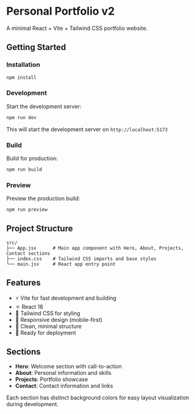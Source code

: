 # Personal Portfolio v2

A minimal React + Vite + Tailwind CSS portfolio website.

## Getting Started

### Installation

```bash
npm install
```

### Development

Start the development server:

```bash
npm run dev
```

This will start the development server on `http://localhost:5173`

### Build

Build for production:

```bash
npm run build
```

### Preview

Preview the production build:

```bash
npm run preview
```

## Project Structure

```
src/
├── App.jsx      # Main app component with Hero, About, Projects, Contact sections
├── index.css    # Tailwind CSS imports and base styles
└── main.jsx     # React app entry point
```

## Features

- ⚡ Vite for fast development and building
- ⚛️ React 18
- 🎨 Tailwind CSS for styling
- 📱 Responsive design (mobile-first)
- 🎯 Clean, minimal structure
- 🚀 Ready for deployment

## Sections

- **Hero**: Welcome section with call-to-action
- **About**: Personal information and skills
- **Projects**: Portfolio showcase
- **Contact**: Contact information and links

Each section has distinct background colors for easy layout visualization during development.
